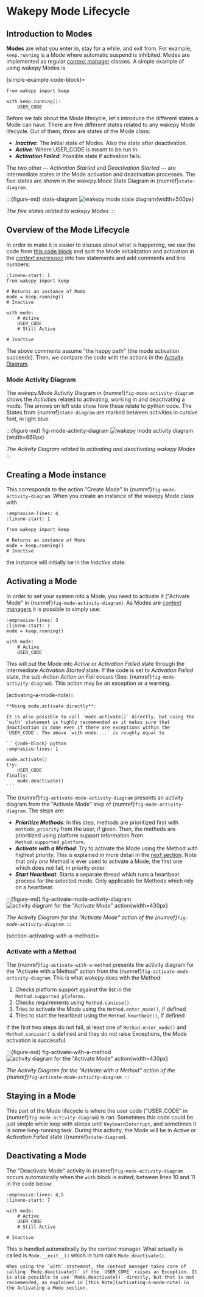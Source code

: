 # Wakepy Mode Lifecycle

## Introduction to Modes
**Modes** are what you enter in, stay for a while, and exit from. For example, `keep.running` is a Mode where automatic suspend is inhibited.  Modes are implemented as regular [context manager](https://peps.python.org/pep-0343) classes.  A simple example of using wakepy Modes is

(simple-example-code-block)=
```{code-block} python
from wakepy import keep

with keep.running():
    USER_CODE
```

Before we talk about the Mode lifecycle, let's introduce the different states a Mode can have. There are five different states related to any wakepy Mode lifecycle. Out of them, *three* are states of the Mode class: 
- ***Inactive***: The initial state of Modes. Also the state after deactivation.
- ***Active***: Where USER_CODE is meant to be run in.
- ***Activation Failed***: Possible state if activation fails.

The two other — *Activation Started* and *Deactivation Started* — are intermediate states in the Mode activation and deactivation processes. The five states are shown in the wakepy.Mode State Diagram in {numref}`state-diagram`.
    
:::{figure-md} state-diagram
![wakepy mode state diagram](./img/mode-state-diagram.svg){width=500px}

*The five states related to wakepy Modes*
:::

## Overview of the Mode Lifecycle

In order to make it is easier to discuss about what is happening, we use the code from [this code block](simple-example-code-block) and  split the Mode initialization and activation in the [*context expression*](https://peps.python.org/pep-0343/#standard-terminology) into two statements and add comments and line numbers:

```{code-block} python
:lineno-start: 1
from wakepy import keep

# Returns an instance of Mode
mode = keep.running()
# Inactive 

with mode:
    # Active 
    USER_CODE
    # Still Active
    
# Inactive
```
The above comments assume "the happy path" (the mode activation succeeds). Then, we compare the code with the actions in the [Activity Diagram](#mode-activity-diagram). 

### Mode Activity Diagram


The wakepy.Mode Activity Diagram in {numref}`fig-mode-activity-diagram` shows the *Activities* related to activating, working in and deactivating a mode. The arrows on left side show how these relate to python code. The States from {numref}`state-diagram` are marked between activities in cursive font, in light blue.

:::{figure-md} fig-mode-activity-diagram
![wakepy mode activity diagram](./img/mode-activity-diagram.svg){width=660px}

*The Activity Diagram related to activating and deactivating wakepy Modes*
:::



## Creating a Mode instance

This corresponds to the action "Create Mode" in {numref}`fig-mode-activity-diagram`. When you create an instance of the wakepy Mode class with 


```{code-block} python
:emphasize-lines: 4
:lineno-start: 1

from wakepy import keep

# Returns an instance of Mode
mode = keep.running()
# Inactive 

```

the instance will initially be in the *Inactive* state.


## Activating a Mode

In order to set your system into a Mode, you need to activate it ("Activate Mode" in {numref}`fig-mode-activity-diagram`). As Modes are [context managers](https://peps.python.org/pep-0343/) it is possible to simply use:

```{code-block} python
:emphasize-lines: 3
:lineno-start: 7
mode = keep.running()

with mode:
    # Active 
    USER_CODE
```

This will put the Mode into *Active* or *Activation Failed* state through the intermediate *Activation Started* state. If the code is set to *Activation Failed* state, the sub-Action *Action on Fail* occurs (See: {numref}`fig-mode-activity-diagram`). This action may be an exception or a warning.

(activating-a-mode-note)=
````{note} 
**Using mode.activate directly**:

It is also possible to call `mode.activate()` directly, but using the `with` statement is highly recommended as it makes sure that deactivation is done even if there are exceptions within the `USER_CODE`. The above `with mode:...` is roughly equal to

```{code-block} python
:emphasize-lines: 1

mode.activate()
try:
    USER_CODE
finally:
    mode.deactivate()
```

````

The {numref}`fig-activate-mode-activity-diagram` presents an activity diagram from the "Activate Mode" step of {numref}`fig-mode-activity-diagram`. The steps are:
- ***Prioritize Methods***: In this step, methods are prioritized first with `methods_priority` from the user, if given. Then, the methods are prioritized using platform support information from `Method.supported_platform`.
- ***Activate with a Method***: Try to activate the Mode using the Method with highest priority. This is explained in more detail in the [next section](#section-activating-with-a-method). Note that only *one* Method is ever used to activate a Mode; the first one which does not fail, in priority order.
- ***Start Heartbeat***: Starts a separate thread which runs a heartbeat process for the selected mode. Only applicable for Methods which rely on a heartbeat.


:::{figure-md} fig-activate-mode-activity-diagram
![activity diagram for the "Activate Mode" action](./img/activate-mode-activity-diagram.svg){width=430px}

*The Activity Diagram for the "Activate Mode" action of the {numref}`fig-mode-activity-diagram`.*
:::

(section-activating-with-a-method)=
### Activate with a Method

The {numref}`fig-activate-with-a-method` presents the activity diagram for the "Activate with a Method" action from the {numref}`fig-activate-mode-activity-diagram`. This is what wakepy does with the Method:


1. Checks platform support against the list in the `Method.supported_plaforms`. 
2. Checks requirements using `Method.caniuse()`. 
3. Tries to activate the Mode using the `Method.enter_mode()`, if defined
4. Tries to start the heartbeat using the `Method.heartbeat()`, if defined

If the first two steps do not fail, at least one of `Method.enter_mode()` and `Method.caniuse()` is defined and they do not raise Exceptions, the Mode activation is successful.

:::{figure-md} fig-activate-with-a-method
![activity diagram for the "Activate Mode" action](./img/activate-mode-using-method-activity-diagram.svg){width=430px}

*The Activity Diagram for the "Activate with a Method" action of the {numref}`fig-activate-mode-activity-diagram`.*
:::


## Staying in a Mode

This part of the Mode lifecycle is where the user code ("USER_CODE" in {numref}`fig-mode-activity-diagram`) is ran. Sometimes this code could be just simple while loop with sleeps until `KeyboardInterrupt`, and sometimes it is some long-running task. During this activity, the Mode will be in *Active* or *Activation Failed* state ({numref}`state-diagram`).

## Deactivating a Mode

The "Deactivate Mode" activity in {numref}`fig-mode-activity-diagram` occurs automatically when the `with` block is exited; between lines 10 and 11 in the code below:

```{code-block} python
:emphasize-lines: 4,5
:lineno-start: 7

with mode:
    # Active 
    USER_CODE
    # Still Active
    
# Inactive
```

This is handled automatically by the context manager. What actually is called is `Mode.__exit__()` which in turn calls `Mode.deactivate()`. 

```{note}
When using the `with` statement, the context manager takes care of calling `Mode.deactivate()` if the `USER_CORE` raises an Exception. It is also possible to use `Mode.deactivate()` directly, but that is not recommended, as explained in [this Note](activating-a-mode-note) in the Activating a Mode section.
```